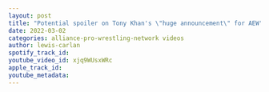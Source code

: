 ```yaml
---
layout: post
title: "Potential spoiler on Tony Khan's \"huge announcement\" for AEW"
date: 2022-03-02
categories: alliance-pro-wrestling-network videos
author: lewis-carlan
spotify_track_id: 
youtube_video_id: xjq9WUsxWRc
apple_track_id: 
youtube_metadata: 
---
```


